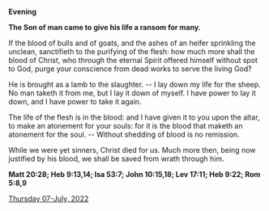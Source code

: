 **Evening**

**The Son of man came to give his life a ransom for many.**
 
If the blood of bulls and of goats, and the ashes of an heifer sprinkling the unclean, sanctifieth to the purifying of the flesh: how much more shall the blood of Christ, who through the eternal Spirit offered himself without spot to God, purge your conscience from dead works to serve the living God?
 
He is brought as a lamb to the slaughter. -- I lay down my life for the sheep. No man taketh it from me, but I lay it down of myself. I have power to lay it down, and I have power to take it again.
 
The life of the flesh is in the blood: and I have given it to you upon the altar, to make an atonement for your souls: for it is the blood that maketh an atonement for the soul. -- Without shedding of blood is no remission.
 
While we were yet sinners, Christ died for us. Much more then, being now justified by his blood, we shall be saved from wrath through him.  

**Matt 20:28; Heb 9:13,14; Isa 53:7; John 10:15,18; Lev 17:11; Heb 9:22; Rom 5:8,9**

[Thursday 07-July, 2022](https://t.me/daily_light)
